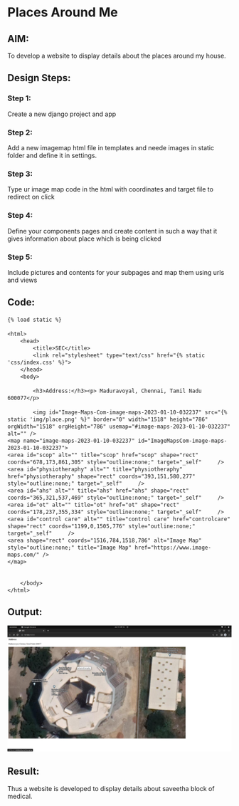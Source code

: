 # Places Around Me
## AIM:
To develop a website to display details about the places around my house.

## Design Steps:

### Step 1:
Create a new django project and app
### Step 2:
Add a new imagemap html file in templates and neede images in static folder and define it in settings.
### Step 3:
Type ur image map code in the html with coordinates and target file to redirect on click
### Step 4:
Define your components pages and create content in such a way that it gives information about place which is being clicked
### Step 5:
Include pictures and contents for your subpages and map them using urls and views

## Code:
```
{% load static %}

<html>
    <head>
        <title>SEC</title>
        <link rel="stylesheet" type="text/css" href="{% static 'css/index.css' %}">
    </head>
    <body>

        <h3>Address:</h3><p> Maduravoyal, Chennai, Tamil Nadu 600077</p>
        
        <img id="Image-Maps-Com-image-maps-2023-01-10-032237" src="{% static 'img/place.png' %}" border="0" width="1518" height="786" orgWidth="1518" orgHeight="786" usemap="#image-maps-2023-01-10-032237" alt="" />
<map name="image-maps-2023-01-10-032237" id="ImageMapsCom-image-maps-2023-01-10-032237">
<area id="scop" alt="" title="scop" href="scop" shape="rect" coords="678,173,861,305" style="outline:none;" target="_self"     />
<area id="physiotheraphy" alt="" title="physiotheraphy" href="physiotheraphy" shape="rect" coords="393,151,580,277" style="outline:none;" target="_self"     />
<area id="ahs" alt="" title="ahs" href="ahs" shape="rect" coords="365,321,537,469" style="outline:none;" target="_self"     />
<area id="ot" alt="" title="ot" href="ot" shape="rect" coords="178,237,355,334" style="outline:none;" target="_self"     />
<area id="control care" alt="" title="control care" href="controlcare" shape="rect" coords="1199,0,1505,776" style="outline:none;" target="_self"     />
<area shape="rect" coords="1516,784,1518,786" alt="Image Map" style="outline:none;" title="Image Map" href="https://www.image-maps.com/" />
</map>


    </body>
</html>
```
## Output:
![output](place%20around.png)

## Result:
Thus a website is developed to display details about saveetha block of medical.
